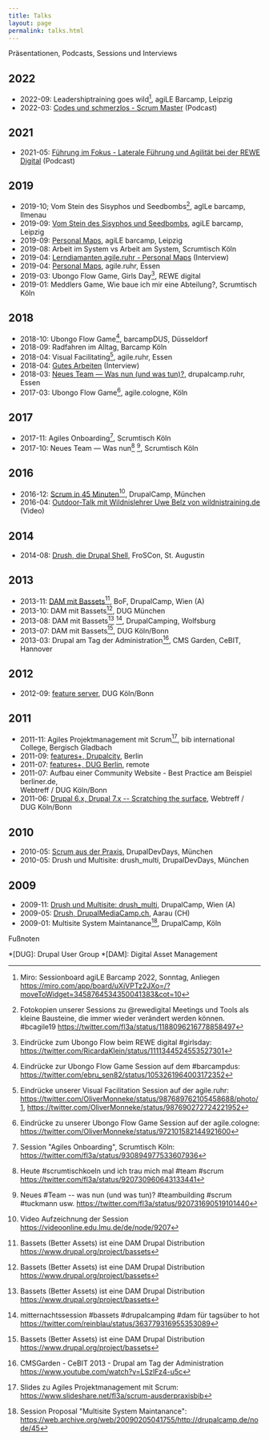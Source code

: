 ```yaml
---
title: Talks
layout: page
permalink: talks.html
---
```

Präsentationen, Podcasts, Sessions und Interviews 

## 2022

- 2022-09: Leadershiptraining goes wild[^lead], agiLE Barcamp, Leipzig
- 2022-03: [Codes und schmerzlos - Scrum Master](
https://open.spotify.com/episode/1CLjuetb79gnhK6V7lVd4g) (Podcast)

## 2021 

- 2021-05: [Führung im Fokus - Laterale Führung und Agilität bei der REWE Digital]( 
/2021/11/28/podcast-laterale-fuehrung-agilitaet-rewe-digital.html)
(Podcast)

## 2019

- 2019-10; Vom Stein des Sisyphos und Seedbombs[^sys-il], agILe barcamp, Ilmenau
- 2019-09: [Vom Stein des Sisyphos und Seedbombs](
/2019/09/22/rueckblick-auf-das-4-agile-leipzig-barcamp.html#von-stein-des-sisyphos-und-seedbombs), 
agiLE barcamp, Leipzig
- 2019-09: [Personal Maps](
/2019/09/22/rueckblick-auf-das-4-agile-leipzig-barcamp.html#personal-maps), 
agiLE barcamp, Leipzig
- 2019-08: Arbeit im System vs Arbeit am System, Scrumtisch Köln
- 2019-04: [Lerndiamanten agile.ruhr - Personal Maps]( 
  https://www.youtube.com/watch?v=n0DS7hRQChk) (Interview)
- 2019-04: [Personal Maps](
/2019/04/22/agile-ruhr-hattrick.html#personal-maps), agile.ruhr, Essen
- 2019-03: Ubongo Flow Game, Girls Day[^ubongo-girlsday], REWE digital
- 2019-01: Meddlers Game, Wie baue ich mir eine Abteilung?, Scrumtisch Köln 

## 2018

- 2018-10: Ubongo Flow Game[^ubongo-dus], barcampDUS, Düsseldorf
- 2018-09: Radfahren im Alltag, Barcamp Köln 
- 2018-04: Visual Facilitating[^vis-ruhr], agile.ruhr, Essen
- 2018-04: [Gutes Arbeiten]( 
  https://www.youtube.com/watch?v=hCUHM7tSOHI) (Interview)
- 2018-03: [Neues Team — Was nun (und was tun)?](/neues-team-was-nun.html), 
drupalcamp.ruhr, Essen 
- 2017-03: Ubongo Flow Game[^ubongo-cgn], agile.cologne, Köln

## 2017

- 2017-11: Agiles Onboarding[^onboarding], Scrumtisch  Köln
- 2017-10: Neues Team — Was nun[^neu1] [^neu2], Scrumtisch Köln

## 2016

- 2016-12: [Scrum in 45 Minuten](
/scrum-45-minuten-drupalcamp-muenchen-2016.html)[^scrum-lmu], DrupalCamp, München 
- 2016-04: [Outdoor-Talk mit Wildnislehrer Uwe Belz von wildnistraining.de](
  https://www.youtube.com/watch?v=M2x_PTfHGiQ&t=1000s) (Video)

## 2014

- 2014-08: [Drush, die Drupal Shell](
https://www.cms-garden.org/de/events/froscon-2014), FroSCon, St. Augustin


## 2013

- 2013-11: [DAM mit Bassets](/bassets-bof-dcvie-2013.html)[^bassets], BoF, DrupalCamp, Wien (A) 
- 2013-10: DAM mit Bassets[^bassets], DUG München 
- 2013-08: DAM mit Bassets[^bassets] [^bassets-camp], DrupalCamping, Wolfsburg 
- 2013-07: DAM mit Bassets[^bassets], DUG Köln/Bonn 
- 2013-03: Drupal am Tag der Administration[^cebit], CMS Garden, CeBIT, Hannover

## 2012

- 2012-09: [feature server](https://www.drupal.org/sandbox/fl3a/1539916), DUG Köln/Bonn 


## 2011
   
- 2011-11: Agiles Projektmanagement mit Scrum[^scrum-bib], bib international College, Bergisch Gladbach 
- 2011-09: [features+, Drupalcity](
/2011/10/05/features-session-drupalcity-de-2011.html), Berlin
- 2011-07: [features+, DUG Berlin](
/2011/07/08/dub-themenabend-deployment-features.html), remote
- 2011-07: Aufbau einer Community Website - Best Practice am Beispiel berliner.de,   
Webtreff / DUG Köln/Bonn
- 2011-06: [Drupal 6.x, Drupal 7.x -- Scratching the surface](
/2011/06/15/drupal-6-x-drupal-7-x-scratching-the-surface-drupal-user-group-kln-bonn.html), Webtreff / DUG Köln/Bonn 

## 2010

- 2010-05: [Scrum aus der Praxis](
/2010/05/12/scrum-aus-der-praxis-drupaldevdays-2010.html), DrupalDevDays, München 
- 2010-05: Drush und Multisite: drush_multi, DrupalDevDays, München 

## 2009

- 2009-11: [Drush und Multisite: drush_multi](
/2009/12/08/drush-und-multisite-drush_multi-dcvie-2009.html), DrupalCamp, Wien (A) 
- 2009-05: [Drush, DrupalMediaCamp.ch](
/2009/05/12/drush-drupalmediacamp-prsentation.html), Aarau (CH) 
- 2009-01: Multisite System Maintanance[^dcgn], DrupalCamp, Köln  

Fußnoten

[^ubongo-girlsday]: Eindrücke zum Ubongo Flow beim REWE digital #girlsday: <https://twitter.com/RicardaKlein/status/1111344524553527301>
[^ubongo-dus]: Eindrücke zur Ubongo Flow Game Session auf dem #barcampdus: <https://twitter.com/ebru_sen82/status/1053261964003172352>
[^ubongo-cgn]: Eindrücke zu unserer Ubongo Flow Game Session auf der agile.cologne: <https://twitter.com/OliverMonneke/status/972101582144921600>
[^vis-ruhr]: Eindrücke unserer Visual Facilitation Session auf der agile.ruhr: <https://twitter.com/OliverMonneke/status/987689762105458688/photo/1>, <https://twitter.com/OliverMonneke/status/987690272724221952>
[^scrum-bib]: Slides zu Agiles Projektmanagement mit Scrum: <https://www.slideshare.net/fl3a/scrum-ausderpraxisbib>
[^vis-ruhr]: Eindrücke unserer Visual Facilitation Session auf der agile.ruhr: <https://twitter.com/OliverMonneke/status/987689762105458688/photo/1>, <https://twitter.com/OliverMonneke/status/987690272724221952>
[^scrum-bib]: Slides zu Agiles Projektmanagement mit Scrum: <https://www.slideshare.net/fl3a/scrum-ausderpraxisbib>
[^onboarding]: Session "Agiles Onboarding", Scrumtisch Köln: <https://twitter.com/fl3a/status/930894977533607936>
[^bassets-camp]: mitternachtssession #bassets #drupalcamping #dam für tagsüber to hot <https://twitter.com/reinblau/status/363779316955353089>
[^cebit]: CMSGarden - CeBIT 2013 - Drupal am Tag der Administration <https://www.youtube.com/watch?v=LSzIFz4-u5c>
[^sys-il]: Fotokopien unserer Sessions zu @rewedigital Meetings und Tools als kleine Bausteine, die immer wieder verändert werden können. #bcagile19 <https://twitter.com/fl3a/status/1188096216778858497>
[^neu1]: Heute #scrumtischkoeln und ich trau mich mal #team #scrum <https://twitter.com/fl3a/status/920730960643133441>
[^neu2]: Neues #Team -- was nun (und was tun)? #teambuilding #scrum #tuckmann usw. <https://twitter.com/fl3a/status/920731690519101440>
[^scrum-lmu]: Video Aufzeichnung der Session <https://videoonline.edu.lmu.de/de/node/9207>
[^lead]: Miro: Sessionboard agiLE Barcamp 2022, Sonntag, Anliegen <https://miro.com/app/board/uXjVPTz2JXo=/?moveToWidget=3458764534350041383&cot=10>
[^dcgn]: Session Proposal "Multisite System Maintanance": <https://web.archive.org/web/20090205041755/http://drupalcamp.de/node/45>
[^bassets]: Bassets (Better Assets) ist eine DAM Drupal Distribution <https://www.drupal.org/project/bassets>

*[DUG]: Drupal User Group
*[DAM]: Digital Asset Management
